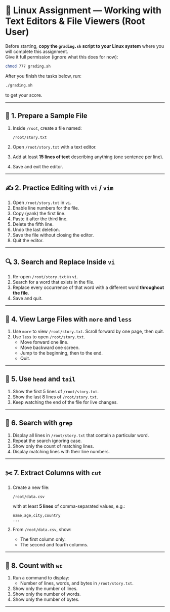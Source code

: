 # 📄 Linux Assignment — Working with Text Editors & File Viewers (Root User)

Before starting, **copy the `grading.sh` script to your Linux system** where you will complete this assignment.  
Give it full permission (ignore what this does for now):

```bash
chmod 777 grading.sh
```

After you finish the tasks below, run:

```bash
./grading.sh
```

to get your score.

---

## 📌 1. Prepare a Sample File

1. Inside `/root`, create a file named:

   ```text
   /root/story.txt
   ```

2. Open `/root/story.txt` with a text editor.  
3. Add at least **15 lines of text** describing anything (one sentence per line).  
4. Save and exit the editor.

---

## ✍️ 2. Practice Editing with `vi` / `vim`

1. Open `/root/story.txt` in `vi`.  
2. Enable line numbers for the file.  
3. Copy (yank) the first line.  
4. Paste it after the third line.  
5. Delete the fifth line.  
6. Undo the last deletion.  
7. Save the file without closing the editor.  
8. Quit the editor.

---

## 🔍 3. Search and Replace Inside `vi`

1. Re-open `/root/story.txt` in `vi`.  
2. Search for a word that exists in the file.  
3. Replace every occurrence of that word with a different word **throughout the file**.  
4. Save and quit.

---

## 📜 4. View Large Files with `more` and `less`

1. Use `more` to view `/root/story.txt`. Scroll forward by one page, then quit.  
2. Use `less` to open `/root/story.txt`.  
   - Move forward one line.  
   - Move backward one screen.  
   - Jump to the beginning, then to the end.  
   - Quit.

---

## 📄 5. Use `head` and `tail`

1. Show the first 5 lines of `/root/story.txt`.  
2. Show the last 8 lines of `/root/story.txt`.  
3. Keep watching the end of the file for live changes.

---

## 🔎 6. Search with `grep`

1. Display all lines in `/root/story.txt` that contain a particular word.  
2. Repeat the search ignoring case.  
3. Show only the count of matching lines.  
4. Display matching lines with their line numbers.

---

## ✂️ 7. Extract Columns with `cut`

1. Create a new file:

   ```text
   /root/data.csv
   ```

   with at least **5 lines** of comma-separated values, e.g.:

   ```
   name,age,city,country
   ...
   ```

2. From `/root/data.csv`, show:
   - The first column only.  
   - The second and fourth columns.  

---

## 🔢 8. Count with `wc`

1. Run a command to display:
   - Number of lines, words, and bytes in `/root/story.txt`.  
2. Show only the number of lines.  
3. Show only the number of words.  
4. Show only the number of bytes.

---
